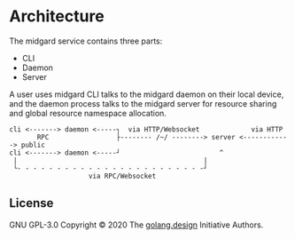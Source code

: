 # Architecture

The midgard service contains three parts:

- CLI
- Daemon
- Server

A user uses midgard CLI talks to the midgard daemon on their local device,
and the daemon process talks to the midgard server for resource sharing
and global resource namespace allocation.

<!-- https://en.wikipedia.org/wiki/Box-drawing_character -->
```
cli <-------> daemon <-----┐  via HTTP/Websocket             via HTTP 
       RPC                 ├-------- /~/ --------> server <------------> public
cli <-------> daemon <-----┘                         ^
 |                                               |
 └- - - - - - - - - - - - - - - - - - - - - - - -┘
                    via RPC/Websocket
```

## License

GNU GPL-3.0 Copyright &copy; 2020 The [golang.design](https://golang.design) Initiative Authors.
